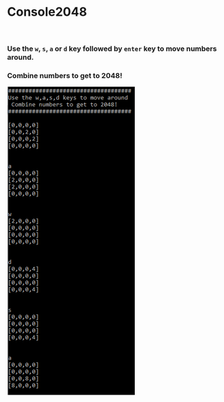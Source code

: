 # **Console2048**
&nbsp;
### Use the ```w```, ```s```, ```a``` or ```d``` key followed by ```enter``` key to move numbers around.
### Combine numbers to get to 2048!
![Console](screenshot.PNG)
